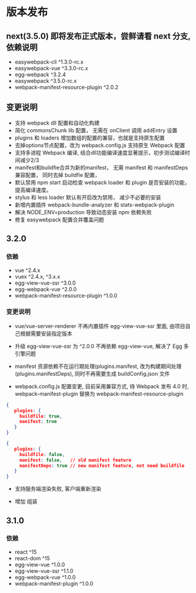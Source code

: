 # 版本发布

## next(3.5.0) 即将发布正式版本，尝鲜请看 next 分支, 依赖说明

-  easywebpack-cli ^1.3.0-rc.x
-  easywebpack-vue ^3.3.0-rc.x
-  egg-webpack ^3.2.4
-  easywebpack ^3.5.0-rc.x
-  webpack-manifest-resource-plugin ^2.0.2 

## 变更说明

- 支持 webpack dll 配置和自动化构建
- 简化 commonsChunk lib 配置， 无需在 onClient 调用 addEntry 设置
- plugins 和 loaders 增加数组的配置的兼容，也就是支持原生配置
- 去掉options节点配置，改为 webpack.config.js 支持原生 Webpack 配置
- 支持多进程 Webpack 编译, 结合dll功能编译速度显著提示，初步测试编译时间减少2/3
- manifest和buildfie合并为新的manifest， 无需 manifest 和 manifestDeps 兼容配置， 同时去掉 buildfie 配置， 
- 默认禁用 npm start 启动检查 webpack loader 和 plugin 是否安装的功能， 提高编译速度。
- stylus 和 less loader 默认有开启改为禁用， 减少不必要的安装
- 新增内置插件 webpack-bundle-analyzer 和 stats-webpack-plugin
- 解决 NODE_ENV=production 导致动态安装 npm 依赖失败
- 修复 easywebpack 配置合并覆盖问题


## 3.2.0

### 依赖

-  vue ^2.4.x
-  vuex ^2.4.x, ^3.x.x
-  egg-view-vue-ssr ^3.0.0
-  egg-webpack-vue ^2.0.0
-  webpack-manifest-resource-plugin ^1.0.0

### 变更说明

- vue/vue-server-renderer 不再内置插件 egg-view-vue-ssr 里面, 由项目自己根据需要安装指定版本

- 升级 egg-view-vue-ssr 为 ^2.0.0  不再依赖 egg-view-vue, 解决了 Egg 多引擎问题

- manifest 资源依赖不在运行期处理(plugins.manifest, 改为构建期间处理(plugins.manifestDeps), 同时不再需要生成 buildConfig.json 文件

- webpack.config.js 配置变更, 目前采用兼容方式, 待 Webpack 发布 4.0 时, webpack-manifest-plugin 替换为 webpack-manifest-resource-plugin 

```json
{
   plugins: {
     buildfile: true,
     manifest: true
   }
}
```


```json
{
   plugins: {
     buildfile: false,
     manifest: false,   // old manifest feature
     manifestDeps: true // new manifest feature, not need buildfile
   }
}
```


- 支持服务端渲染失败, 客户端重新渲染

- 增加 <!DOCTYPE html> 组装


## 3.1.0

### 依赖

-  react ^15
-  react-dom ^15
-  egg-view-vue ^1.0.0
-  egg-view-vue-ssr ^1.1.0
-  egg-webpack-vue ^1.0.0
-  webpack-manifest-plugin ^1.0.0